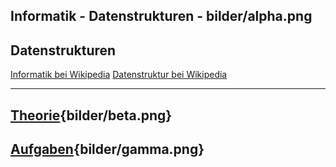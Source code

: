 
Informatik - Datenstrukturen - bilder/alpha.png
---
## Datenstrukturen

[Informatik bei Wikipedia](https://de.wikipedia.org/wiki/Informatik)
[Datenstruktur bei Wikipedia](https://de.wikipedia.org/wiki/Datenstruktur)

---
## [Theorie](theorie.md){bilder/beta.png}
## [Aufgaben](aufgaben.md){bilder/gamma.png}
